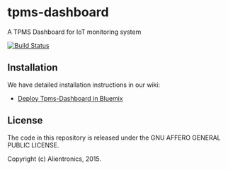 tpms-dashboard
===================

A TPMS Dashboard for IoT monitoring system

[![Build Status](https://travis-ci.org/alientronics/tpms-dashboard.png?branch=master)](https://travis-ci.org/alientronics/tpms-dashboard)

Installation
------------

We have detailed installation instructions in our wiki:

* [Deploy Tpms-Dashboard in Bluemix](https://github.com/alientronics/tpms-dashboard/wiki/Deploy-in-Bluemix)

License
-------

The code in this repository is released under the GNU AFFERO GENERAL PUBLIC LICENSE.

Copyright (c) Alientronics, 2015.
